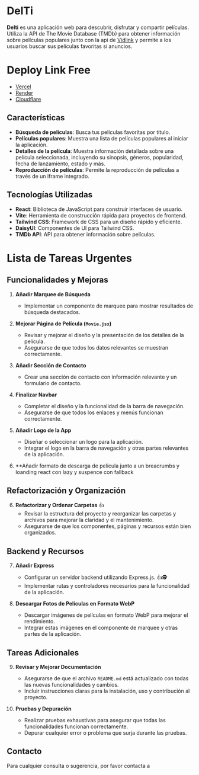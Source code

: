 # DelTi

<strong>Delti</strong> es una aplicación web para descubrir, disfrutar y compartir películas. Utiliza la API de The Movie Database (TMDb) para obtener información sobre películas populares junto con la api de [Vidlink](https://vidlink.pro/) y permite a los usuarios buscar sus películas favoritas si anuncios.

# Deploy Link Free
   - [Vercel](https://del-ti-films.vercel.app/)
   - [Render](https://delti.onrender.com/)
   - [Cloudflare](https://1d559102.delfilms.pages.dev)


## Características

- **Búsqueda de películas**: Busca tus películas favoritas por título.
- **Películas populares**: Muestra una lista de películas populares al iniciar la aplicación.
- **Detalles de la película**: Muestra información detallada sobre una película seleccionada, incluyendo su sinopsis, géneros, popularidad, fecha de lanzamiento, estado y más.
- **Reproducción de películas**: Permite la reproducción de películas a través de un iframe integrado.

## Tecnologías Utilizadas

- **React**: Biblioteca de JavaScript para construir interfaces de usuario.
- **Vite**: Herramienta de construcción rápida para proyectos de frontend.
- **Tailwind CSS**: Framework de CSS para un diseño rápido y eficiente.
- **DaisyUI**: Componentes de UI para Tailwind CSS.
- **TMDb API**: API para obtener información sobre películas.




# Lista de Tareas Urgentes

## Funcionalidades y Mejoras

1. **Añadir Marquee de Búsqueda**
   - Implementar un componente de marquee para mostrar resultados de búsqueda destacados.

2. **Mejorar Página de Película (`Movie.jsx`)**
   - Revisar y mejorar el diseño y la presentación de los detalles de la película.
   - Asegurarse de que todos los datos relevantes se muestran correctamente.

3. **Añadir Sección de Contacto**
   - Crear una sección de contacto con información relevante y un formulario de contacto.

4. **Finalizar Navbar**
   - Completar el diseño y la funcionalidad de la barra de navegación.
   - Asegurarse de que todos los enlaces y menús funcionan correctamente.

5. **Añadir Logo de la App**
   - Diseñar o seleccionar un logo para la aplicación.
   - Integrar el logo en la barra de navegación y otras partes relevantes de la aplicación.
6. **Añadir formato de descarga de pelicula junto a un breacrumbs y loanding react con lazy y suspence con fallback
## Refactorización y Organización

6. **Refactorizar y Ordenar Carpetas** 👍
   - Revisar la estructura del proyecto y reorganizar las carpetas y archivos para mejorar la claridad y el mantenimiento.
   - Asegurarse de que los componentes, páginas y recursos están bien organizados.

## Backend y Recursos

7. **Añadir Express**
   - Configurar un servidor backend utilizando Express.js. 👍🕵️
   - Implementar rutas y controladores necesarios para la funcionalidad de la aplicación.

8. **Descargar Fotos de Películas en Formato WebP**
   - Descargar imágenes de películas en formato WebP para mejorar el rendimiento.
   - Integrar estas imágenes en el componente de marquee y otras partes de la aplicación.

## Tareas Adicionales

9. **Revisar y Mejorar Documentación**
   - Asegurarse de que el archivo `README.md` está actualizado con todas las nuevas funcionalidades y cambios.
   - Incluir instrucciones claras para la instalación, uso y contribución al proyecto.

10. **Pruebas y Depuración**
    - Realizar pruebas exhaustivas para asegurar que todas las funcionalidades funcionan correctamente.
    - Depurar cualquier error o problema que surja durante las pruebas.





## Contacto

Para cualquier consulta o sugerencia, por favor contacta a 